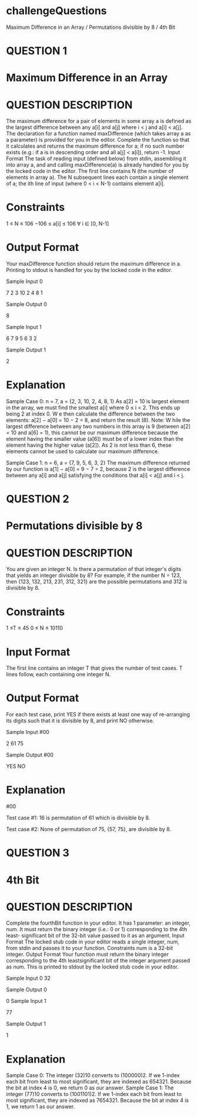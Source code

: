 # challengeQuestions
Maximum Difference in an Array /  Permutations divisible by 8  / 4th Bit


# QUESTION 1
# Maximum Difference in an Array 
 
# QUESTION DESCRIPTION 
 
 The maximum difference for a pair of elements in some array a is 
 defined as the largest difference between any a[i] and a[j] where i < j and a[i] < a[j]. 
 The declaration for a function named maxDifference (which takes array a as a parameter)
 is provided for you in the editor. Complete the function so that it calculates and returns the maximum 
 difference for a; if no such number exists (e.g.: if a is in descending order and all a[j] < a[i]), return -1.
 Input Format The task of reading input (defined below) from stdin, assembling it into array a, and and
 calling maxDifference(a) is already handled for you by the locked code in the editor. 
 The first line contains N (the number of elements in array a). The N subsequent lines each contain a single
 element of a; the ith line of input (where 0 < i < N-1) contains element a[i]. 
 
 # Constraints 
 1 ≤ N ≤ 106 −106 ≤ a[i] ≤ 106 ∀ i ∈ [0, N-1] 
 
 # Output Format
 Your maxDifference function should return the maximum difference in a.
 Printing to stdout is handled for you by the locked code in the editor. 
 
 Sample Input 0 
 
7 2 3 10 2 4 8  1 

 Sample Output 0 
 
8 

  Sample Input 1 
 
6 7 9 5 6 3 2  

Sample Output 1 
 
2 

 # Explanation
  
  Sample Case 0: n = 7, a = {2, 3, 10, 2, 4, 8, 1} As a[2] = 10 is largest element in the array,
  we must find the smallest a[i] where 0 ≤ i < 2. This ends up being 2 at index 0. W e then calculate
  the difference between the two elements: a[2] − a[0] = 10 − 2 = 8, and return the result (8).
  Note: W hile the largest difference between any two numbers in this array is 9 (between a[2] = 10 and a[6] = 1),
  this cannot be our maximum difference because the element having the smaller value (a[6]) must be of a lower
  index than the element having the higher value (a[2]). As 2 is not less than 6, these elements cannot be used
  to calculate our maximum difference.  
  
  Sample Case 1: n = 6, a = {7, 9, 5, 6, 3, 2} The maximum difference 
  returned by our function is a[1] − a[0] = 9 − 7 = 2, because 2 is the largest difference between any a[i] 
  and a[j] satisfying the conditions that a[i] < a[j] and i < j. 




# QUESTION 2 
 # Permutations divisible by 8 
 
# QUESTION DESCRIPTION 
 You are given an integer N. Is there a permutation of that integer's digits that 
 yields an integer divisible by 8? For example, if the number N = 123, then {123, 132, 213, 231, 312, 321} 
 are the possible permutations and 312 is divisible by 8.
 
 
# Constraints
 
 1 ≤T ≤ 45 0 ≤ N ≤ 10110 
 
 
 # Input Format 
 
 The first line contains an integer T that gives the number of test cases. 
 T lines follow, each containing one integer N.  
 
 # Output Format
 
 For each test case, print YES  if there exists at least one way of re-arranging its
 digits such that it is divisible by 8, and print NO  otherwise.
 
 Sample Input #00 
 
2 61 75 
 
Sample Output #00 
 
YES NO 
 
# Explanation

#00

Test case #1: 16 is permutation of 61 which is divisible by 8.

Test case #2: None of permutation of 75, {57, 75}, are divisible by 8.

 
 
 # QUESTION 3
 # 4th Bit   
 
 # QUESTION DESCRIPTION 
 
 Complete the fourthBit function in your editor. It has 1 parameter: an integer,
 num. It must return the binary integer (i.e.: 0 or 1) corresponding to the 4th least- significant bit of the 32-bit 
 value passed to it as an argument.   Input Format The locked stub code in your editor reads a single integer, num,
 from stdin and passes it to your function.   Constraints num is a 32-bit integer.  Output Format Your function must 
 return the binary integer corresponding to the 4th leastsignificant bit of the integer argument passed as num. 
 This is printed to stdout by the locked stub code in your editor.  
 
 Sample Input 0 
32   

Sample Output 0 
 
0 
 Sample Input 1 
 
77 
 
 
Sample Output 1 
 
1 
 
 
 # Explanation 
 
 Sample Case 0: The integer (32)10 converts to (100000)2.
 If we 1-index each bit from least to most significant, they are indexed as 654321. 
 Because the bit at index 4 is 0, we return 0 as our answer.   Sample Case 1: The integer (77)10 converts to
 (1001101)2. If we 1-index each bit from least to most significant, they are indexed as 7654321. Because the 
 bit at index 4 is 1, we return 1 as our answer.   
 
 
